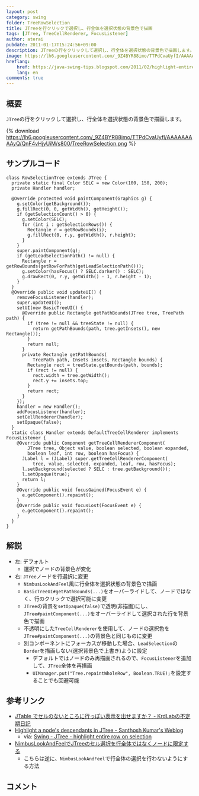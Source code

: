 ```yaml
---
layout: post
category: swing
folder: TreeRowSelection
title: JTreeを行クリックで選択し、行全体を選択状態の背景色で描画
tags: [JTree, TreeCellRenderer, FocusListener]
author: aterai
pubdate: 2011-01-17T15:24:56+09:00
description: JTreeの行をクリックして選択し、行全体を選択状態の背景色で描画します。
image: https://lh6.googleusercontent.com/_9Z4BYR88imo/TTPdCvaUyfI/AAAAAAAAAyQ/QnF4vHjyUiM/s800/TreeRowSelection.png
hreflang:
    href: https://java-swing-tips.blogspot.com/2011/02/highlight-entire-jtree-row-on-selection.html
    lang: en
comments: true
---
```

## 概要
`JTree`の行をクリックして選択し、行全体を選択状態の背景色で描画します。

{% download https://lh6.googleusercontent.com/_9Z4BYR88imo/TTPdCvaUyfI/AAAAAAAAAyQ/QnF4vHjyUiM/s800/TreeRowSelection.png %}

## サンプルコード
<pre class="prettyprint"><code>class RowSelectionTree extends JTree {
  private static final Color SELC = new Color(100, 150, 200);
  private Handler handler;

  @Override protected void paintComponent(Graphics g) {
    g.setColor(getBackground());
    g.fillRect(0, 0, getWidth(), getHeight());
    if (getSelectionCount() &gt; 0) {
      g.setColor(SELC);
      for (int i : getSelectionRows()) {
        Rectangle r = getRowBounds(i);
        g.fillRect(0, r.y, getWidth(), r.height);
      }
    }
    super.paintComponent(g);
    if (getLeadSelectionPath() != null) {
      Rectangle r = getRowBounds(getRowForPath(getLeadSelectionPath()));
      g.setColor(hasFocus() ? SELC.darker() : SELC);
      g.drawRect(0, r.y, getWidth() - 1, r.height - 1);
    }
  }
  @Override public void updateUI() {
    removeFocusListener(handler);
    super.updateUI();
    setUI(new BasicTreeUI() {
      @Override public Rectangle getPathBounds(JTree tree, TreePath path) {
        if (tree != null &amp;&amp; treeState != null) {
          return getPathBounds(path, tree.getInsets(), new Rectangle());
        }
        return null;
      }
      private Rectangle getPathBounds(
          TreePath path, Insets insets, Rectangle bounds) {
        Rectangle rect = treeState.getBounds(path, bounds);
        if (rect != null) {
          rect.width = tree.getWidth();
          rect.y += insets.top;
        }
        return rect;
      }
    });
    handler = new Handler();
    addFocusListener(handler);
    setCellRenderer(handler);
    setOpaque(false);
  }
  static class Handler extends DefaultTreeCellRenderer implements FocusListener {
    @Override public Component getTreeCellRendererComponent(
        JTree tree, Object value, boolean selected, boolean expanded,
        boolean leaf, int row, boolean hasFocus) {
      JLabel l = (JLabel) super.getTreeCellRendererComponent(
          tree, value, selected, expanded, leaf, row, hasFocus);
      l.setBackground(selected ? SELC : tree.getBackground());
      l.setOpaque(true);
      return l;
    }
    @Override public void focusGained(FocusEvent e) {
      e.getComponent().repaint();
    }
    @Override public void focusLost(FocusEvent e) {
      e.getComponent().repaint();
    }
  }
}
</code></pre>

## 解説
- 左: デフォルト
    - 選択でノードの背景色が変化
- 右: `JTree`ノードを行選択に変更
    - `NimbusLookAndFeel`風に行全体を選択状態の背景色で描画
    - `BasicTreeUI#getPathBounds(...)`をオーバーライドして、ノードではなく、行のクリックで選択可能に変更
    - `JTree`の背景を`setOpaque(false)`で透明(非描画)にし、`JTree#paintComponent(...)`をオーバーライドして選択された行を背景色で描画
    - 不透明にした`TreeCellRenderer`を使用して、ノードの選択色を`JTree#paintComponent(...)`の背景色と同じものに変更
    - 別コンポーネントにフォーカスが移動した場合、`LeadSelection`の`Border`を描画しない(選択背景色で上書き)ように設定
        - デフォルトではノードのみ再描画されるので、`FocusListener`を追加して、`JTree`全体を再描画
        - `UIManager.put("Tree.repaintWholeRow", Boolean.TRUE);`を設定することでも回避可能

<!-- dummy comment line for breaking list -->

## 参考リンク
- [JTable でセルのないところに行っぽい表示を出せますか？ - KrdLabの不定期日記](http://d.hatena.ne.jp/KrdLab/20071209/1197143960)
- [Highlight a node's descendants in JTree - Santhosh Kumar's Weblog](http://jroller.com/santhosh/entry/highlight_a_node_s_descendants)
    - via: [Swing - JTree - highlight entire row on selection](https://community.oracle.com/thread/2160338)
- [NimbusLookAndFeelでJTreeのセル選択を行全体ではなくノードに限定する](https://ateraimemo.com/Swing/TreeCellSelectionBackground.html)
    - こちらは逆に、`NimbusLookAndFeel`で行全体の選択を行わないようにする方法

<!-- dummy comment line for breaking list -->

## コメント
